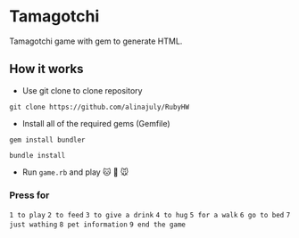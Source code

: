 # Tamagotchi

Tamagotchi game with gem to generate HTML.

## How it works

* Use git clone to clone repository 

`git clone https://github.com/alinajuly/RubyHW`

* Install all of the required gems (Gemfile)

`gem install bundler`

`bundle install`

* Run `game.rb` and play :cat: :dog: :mouse:

### Press for

`1 to play`
`2 to feed`
`3 to give a drink`
`4 to hug`
`5 for a walk`
`6 go to bed`
`7 just wathing`
`8 pet information`
`9 end the game`